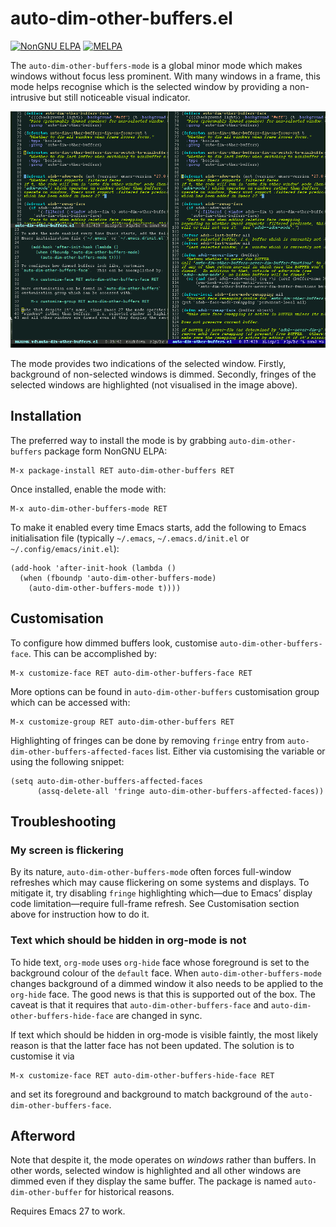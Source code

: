 # auto-dim-other-buffers.el

[![NonGNU ELPA](https://elpa.nongnu.org/nongnu/auto-dim-other-buffers.svg)](https://elpa.nongnu.org/nongnu/auto-dim-other-buffers.html)
[![MELPA](https://melpa.org/packages/auto-dim-other-buffers-badge.svg)](https://melpa.org/#/auto-dim-other-buffers)

The `auto-dim-other-buffers-mode` is a global minor mode which makes
windows without focus less prominent.  With many windows in a frame,
this mode helps recognise which is the selected window by providing
a non-intrusive but still noticeable visual indicator.

[![Demo](screenshot.gif)](https://www.youtube.com/watch?v=2djOHSWhyD4)

The mode provides two indications of the selected window.  Firstly,
background of non-selected windows is dimmed.  Secondly, fringes of the
selected windows are highlighted (not visualised in the image above).


## Installation

The preferred way to install the mode is by grabbing
`auto-dim-other-buffers` package form NonGNU ELPA:

    M-x package-install RET auto-dim-other-buffers RET

Once installed, enable the mode with:

    M-x auto-dim-other-buffers-mode RET

To make it enabled every time Emacs starts, add the following to Emacs
initialisation file (typically `~/.emacs`, `~/.emacs.d/init.el` or
`~/.config/emacs/init.el`):

    (add-hook 'after-init-hook (lambda ()
      (when (fboundp 'auto-dim-other-buffers-mode)
        (auto-dim-other-buffers-mode t))))


## Customisation

To configure how dimmed buffers look, customise
`auto-dim-other-buffers-face`.  This can be accomplished by:

    M-x customize-face RET auto-dim-other-buffers-face RET

More options can be found in `auto-dim-other-buffers` customisation
group which can be accessed with:

    M-x customize-group RET auto-dim-other-buffers RET

Highlighting of fringes can be done by removing `fringe` entry from
`auto-dim-other-buffers-affected-faces` list.  Either via customising
the variable or using the following snippet:

    (setq auto-dim-other-buffers-affected-faces
          (assq-delete-all 'fringe auto-dim-other-buffers-affected-faces))


## Troubleshooting

### My screen is flickering

By its nature, `auto-dim-other-buffers-mode` often forces full-window
refreshes which may cause flickering on some systems and displays.  To
mitigate it, try disabling `fringe` highlighting which—due to Emacs’
display code limitation—require full-frame refresh.  See Customisation
section above for instruction how to do it.

### Text which should be hidden in org-mode is not

To hide text, `org-mode` uses `org-hide` face whose foreground is set to
the background colour of the `default` face.  When
`auto-dim-other-buffers-mode` changes background of a dimmed window it
also needs to be applied to the `org-hide` face.  The good news is that
this is supported out of the box.  The caveat is that it requires that
`auto-dim-other-buffers-face` and `auto-dim-other-buffers-hide-face` are
changed in sync.

If text which should be hidden in org-mode is visible faintly, the most
likely reason is that the latter face has not been updated.  The
solution is to customise it via

    M-x customize-face RET auto-dim-other-buffers-hide-face RET

and set its foreground and background to match background of the
`auto-dim-other-buffers-face`.


## Afterword

Note that despite it, the mode operates on *windows* rather than
buffers.  In other words, selected window is highlighted and all other
windows are dimmed even if they display the same buffer.  The package
is named `auto-dim-other-buffer` for historical reasons.

Requires Emacs 27 to work.
